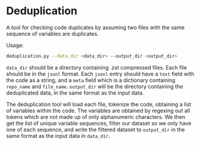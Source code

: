 # Deduplication

A tool for checking code duplicates by assuming two files with the same sequence of variables are duplicates.

Usage:

```bash
deduplication.py --data_dir <data_dir> --output_dir <output_dir>
```

`data_dir` should be a directory containing .zst compressed files. Each file should be in the `jsonl` format. Each `jsonl` entry should have a `text` field with the code as a string, and a `meta` field which is a dictionary containing `repo_name` and `file_name`. `output_dir` will be the directory containing the deduplicated data, in the same format as the input data.

The deduplication tool will load each file, tokenize the code, obtaining a list of variables within the code. The variables are obtained by regexing out all tokens which are not made up of only alphanumeric characters. We then get the list of unique variable sequences, filter our dataset so we only have one of each sequence, and write the filtered dataset to `output_dir` in the same format as the input data in `data_dir`.
